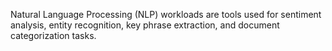 Natural Language Processing (NLP) workloads are tools used for sentiment analysis, entity recognition, key phrase extraction, and document categorization tasks.
